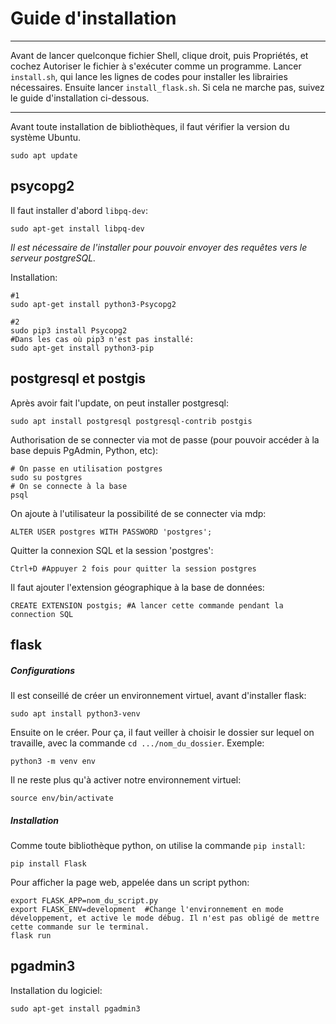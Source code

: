# Guide d'installation
---------------------------------

Avant de lancer quelconque fichier Shell, clique droit, puis Propriétés, et cochez Autoriser le fichier à s'exécuter comme un programme. Lancer ```install.sh```, qui lance les lignes de codes pour installer les librairies nécessaires. Ensuite lancer ```install_flask.sh```. Si cela ne marche pas, suivez le guide d'installation ci-dessous.

---------------------------------
Avant toute installation de bibliothèques, il faut vérifier la version du système Ubuntu.
```
sudo apt update
```

## psycopg2

Il faut installer d'abord ```libpq-dev```: 
```
sudo apt-get install libpq-dev
```
_Il est nécessaire de l'installer pour pouvoir envoyer des requêtes vers le serveur postgreSQL._

Installation:
```
#1
sudo apt-get install python3-Psycopg2

#2
sudo pip3 install Psycopg2
#Dans les cas où pip3 n'est pas installé: 
sudo apt-get install python3-pip  
```

## postgresql et postgis

Après avoir fait l'update, on peut installer postgresql:
```
sudo apt install postgresql postgresql-contrib postgis
```

Authorisation de se connecter via mot de passe (pour pouvoir accéder à la base depuis PgAdmin, Python, etc):
```
# On passe en utilisation postgres
sudo su postgres
# On se connecte à la base
psql
```

On ajoute à l'utilisateur la possibilité de se connecter via mdp:
```
ALTER USER postgres WITH PASSWORD 'postgres';
```

Quitter la connexion SQL et la session 'postgres':
```
Ctrl+D #Appuyer 2 fois pour quitter la session postgres
```

Il faut ajouter l'extension géographique à la base de données:
```
CREATE EXTENSION postgis; #A lancer cette commande pendant la connection SQL
```

## flask

##### Configurations
Il est conseillé de créer un environnement virtuel, avant d'installer flask:
```
sudo apt install python3-venv
```

Ensuite on le créer. Pour ça, il faut veiller à choisir le dossier sur lequel on travaille, avec la commande ```cd .../nom_du_dossier```. Exemple:
```
python3 -m venv env
```

Il ne reste plus qu'à activer notre environnement virtuel:
```
source env/bin/activate
```
##### Installation
Comme toute bibliothèque python, on utilise la commande ```pip install```:
```
pip install Flask
```

Pour afficher la page web, appelée dans un script python:
```
export FLASK_APP=nom_du_script.py
export FLASK_ENV=development  #Change l'environnement en mode développement, et active le mode débug. Il n'est pas obligé de mettre cette commande sur le terminal. 
flask run
```

## pgadmin3

Installation du logiciel:
```
sudo apt-get install pgadmin3
```
